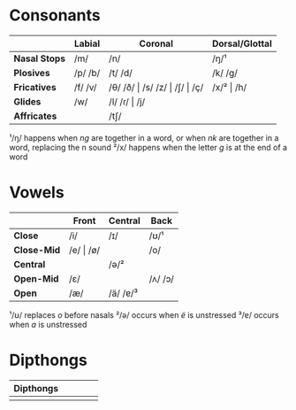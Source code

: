 # Consonants
|                 | **Labial**    | **Coronal**                      | **Dorsal/Glottal** |
| --------------- | ------------- | -------------------------------- | -----------------  |
| **Nasal Stops** | /m/           | /n/                              | /ŋ/¹               |
| **Plosives**    | /p/ /b/       | /t/ /d/                          | /k/ /g/            |
| **Fricatives**  | /f/ /v/       | /θ/ /ð/ \| /s/ /z/ \| /ʃ/ \| /ç/ | /x/² \| /h/        |
| **Glides**      | /w/           | /l/ /ɾ/ \| /j/                   |                    |
| **Affricates**  |               | /tʃ/                             |                    |

¹/ŋ/ happens when *ng* are together in a word, or when *nk* are together in a word, replacing the n sound
²/x/ happens when the letter *g* is at the end of a word

# Vowels
|               | **Front**  | **Central** | **Back** |
| ------------- | ---------- | ----------- | -------- |
| **Close**     | /i/        | /ɪ/         | /ʊ/¹     |
| **Close-Mid** | /e/ \| /ø/ |             | /o/      |
| **Central**   |            | /ə/²        |          |
| **Open-Mid**  | /ɛ/        |             | /ʌ/ /ɔ/  |
| **Open**      | /æ/        | /ä/ /ɐ/³    |          |

¹/ʊ/ replaces *o* before nasals
²/ə/ occurs when *ë* is unstressed
³/ɐ/ occurs when *a* is unstressed

# Dipthongs
| **Dipthongs** |          |          |          |          |
| ------------- | -------- | -------- | -------- | -------- |
|               |          |          |          |          |
